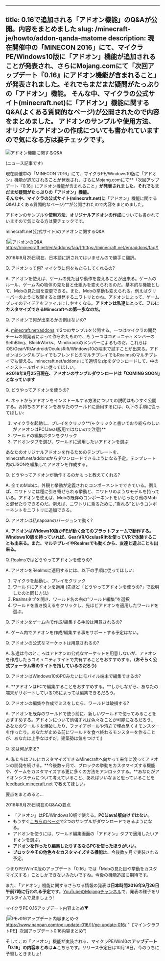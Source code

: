 
---
title: 0.16で追加される「アドオン機能」のQ&Aが公開。内容をまとめました
slug: /minecraft-je/howto/addon-qanda-matome
description: 現在開催中の「MINECON 2016」にて、マイクラPE/Windows10版に「アドオン」機能が追加されることが発表され、さらにMojang.comにて「次回アップデート『0.16』にアドオン機能が含まれること」が発表されました。それでもまだまだ疑問がたっぷりの「アドオン」機能。
 そんな中、マイクラの公式サイト(minecraft.net)に「アドオン」機能に関するQ&A(よくある質問的なページ)が公開されたので内容をまとめました。
 アドオンのサンプルや使用方法、オリジナルアドオンの作成についても書かれていますので気になる方は要チェックです。
---

![アドオン機能に関するQ&A](https://cdn-ak.f.st-hatena.com/images/fotolife/s/sasigume/20210208/20210208090344.png)

(ニュース記事です)

現在開催中の「MINECON 2016」にて、マイクラPE/Windows10版に「アドオン」機能が追加されることが発表され、さらにMojang.comにて**「次回アップデート『0.16』にアドオン機能が含まれること」**が発表されました。それでもまだまだ疑問がたっぷりの「アドオン」機能。  
そんな中、マイクラの公式サイト(minecraft.net)に**「アドオン」機能に関するQ&A(よくある質問的なページ)**が公開されたので内容をまとめました。

アドオンのサンプルや**使用方法**、**オリジナルアドオンの作成**についても書かれていますので気になる方は要チェックです。

minecraft.net(公式サイト)のアドオンに関するQ&A

[![アドオンのQ&A](https://cdn-ak.f.st-hatena.com/images/fotolife/s/sasigume/20210208/20210208112247.png)  
https://minecraft.net/en/addons/faq/](https://minecraft.net/en/addons/faq/)

2016年9月25日現在、日本語に訳されてはいませんので勝手に翻訳。

Q. アドオンって何? マイクラに何をもたらしてくれるの?

A. アドオンを使えば、ゲームの見た目や動作を変えることが出来る。ゲームのルール、ゲーム内の物体の見た目と仕組みを変えられるのだ。基本的な機能として、Mobの見た目を変更できる。また、Mobの挙動も変えられる。例えばクリーパーのように攻撃すると爆発するニワトリとかね。アドオンによって、ゲームプレイのアイデアをファイルにしやすくなる。**アドオンは私達にとって、フルにカスタマイズできるMinecraftへの第一歩なのだ。**

Q. アドオンで何が出来るかの例はないの?

A. [minecraft.net/addons](https://minecraft.net/addons) で2つのサンプルを公開する。一つはマイクラの開発チームの開発者によって作られたもので、もう一つはコミュニティメンバーのSethBling、BlockWorks、Mindcrackのメンバーによるものだ。これらはiOS/GearVR/Android/OculusRift/Windows10の端末で試すことが出来る。アドオンはシングルプレイでもフレンドとのマルチプレイでもRealmsのマルチプレイでも使える。minecraft.net/addons にて適切なzipをダウンロードして、中のインストールガイドに従ってほしい。  
**※2016年9月25日現在、アドオンのサンプルダウンロードは「COMING SOON」となっています**

Q. どうやってアドオンを使うの?

A. ネットからアドオンをインストールする方法についての説明はもうすぐ公開する。お持ちのアドオンをあなたのワールドに適用するには、以下の手順に従ってほしい:

1.  マイクラを起動し、プレイをクリック**(←クリックと書いており紛らわしいがアドオンはPC(Java)版用ではないので注意)**
2.  ワールドの編集ボタンをクリック
3.  アドオンタブを選び、ワールドに適用したいアドオンを選ぶ

あなたのオリジナルアドオンを作るためのテンプレートを、minecraft.net/addonsからダウンロードできるようになる予定。テンプレート内のJSONを編集してアドオンを作成する。

Q. どうやってアドオンが動作するのかもっと教えてくれる?

A. 全てのMobは、外観と挙動が定義されたコンポーネントでできている。例えば、ニワトリには種に引き寄せられる挙動と、ニワトリのようなモデルを持っている。アドオンを使えば、Mobの既存のコンポーネントをいじったり他のMobと混ぜたりできるのだ。例えば、ニワトリに乗るために、”乗れる”というコンポーネントをニワトリに追加できる。

Q. アドオンは私napoanのバージョンで動く?

A. **アドオンはWidows10版かPEが動く全てのプラットフォームで動作する。Windows10版を持っていれば、GearVR/OculusRiftを使ってVRで体験することも出来る。また、マルチプレイやRealmsでも動くから、友達と遊ぶことも出来る。**

Q. Realmsではどうやってアドオンを使うの?

A. アドオンをRealmsに適用するには、以下の手順に従ってほしい:

1.  マイクラを起動し、プレイをクリック
2.  ワールドにアドオンを適用 (先ほど「どうやってアドオンを使うの?」で説明したのと同じ方法)
3.  Realmsタブを開き、ワールド名の右の”ワールド編集”を選択
4.  ワールドを置き換えるをクリックし、先ほどアドオンを適用したワールドを選ぶ。

Q. アドオンをゲーム内で作成/編集する手段は用意されるの?

A. ゲーム内でアドオンを作成/編集する事をサポートする予定はない。

Q. アドオンの公式なマーケットは用意されるの?

A. 私達は今のところはアドオンの公式なマーケットを用意しないが、アドオンを作成したらコミュニティサイトで共有することをおすすめする。**(おそらく公式フォーラム等のサイトを指しているのだろう)**

Q. アドオンはWindows10のPCみたいにモバイル端末で編集できるの?

A. **アドオンはPCで編集することをおすすめする。**しかしながら、あなたの端末がサポートしているOSによっては編集できるだろう。

Q. アドオンの編集や作成でミスをしたら、ワールドは破損する?

A. アドオンを既存のワールドで使う前に、新しいワールドで使ってみることをおすすめする。アドオンについて勉強すれば色々なことが可能になるだろう… あなたのワールドを爆破したり、ファイアボールや溶岩で埋め尽くすモンスターを作ったり。あなたが止める前にワールドを食べ終わるモンスターを作ることが、あなたは上手なはずだ。建築勢は気をつけて;)

Q. 次は何が来る?

A. 私たちはフルにカスタマイズできるMinecraftへ向かって来年に渡ってアドオンの開発を続ける。**今後数ヶ月で、ブロックの挙動をカスタマイズする機能や、ゲームをカスタマイズする更に多くの方法をアンロックする。**あなたがアドオンシステムについて考えていること、あればいいなぁと思っていることを [feedback.minecraft.net](https://feedback.minecraft.net) で教えてほしい。

要点をまとめると…

2016年9月25日現在のQ&Aの要点

*   「アドオン」はPE/Windows10版で使える。**PC(Java)版向けではない。**
*   もうすぐ[こちらのページ](https://minecraft.net/en/addons/)で2つのサンプルがダウンロードできるようになる。
*   アドオンを使うには、ワールド編集画面の「アドオン」タブで適用したいアドオンを選ぶ。
*   **アドオンを作ったり編集したりするならPCを使ったほうがいい。**
*   **ブロックやその他色々をカスタマイズする機能**は、今後数ヶ月で実装される予定。

つまりPE/Win10版のアップデート「0.16」では「Mobの見た目や挙動をカスタマイズする」ことしかできないみたいですね。今後の機能追加に期待です。

また、「アドオン」機能に関するさらなる情報の発表は**日本時間2016年9月26日午前7時に行われる予定**です。[YouTubeのMojangチャンネル](https://www.twitch.tv/mojang)で、発表の様子をリアルタイムで見ましょう!

マイクラPE 0.16アップデート内容まとめ▼

[![PEv016アップデート内容まとめ-2](https://cdn-ak.f.st-hatena.com/images/fotolife/s/sasigume/20210208/20210208104407.png)  
https://www.napoan.com/pe-update-016/](/pe-update-016/ "【マインクラフトPE】次回アップデート0.16内容まとめ")

そしてこの「アドオン」機能が実装される、マイクラPE/Win10の**アップデート「0.16」の内容まとめ**は▲こちらです。リリース予定日は10月18日。今のうちに予習しときましょ!
